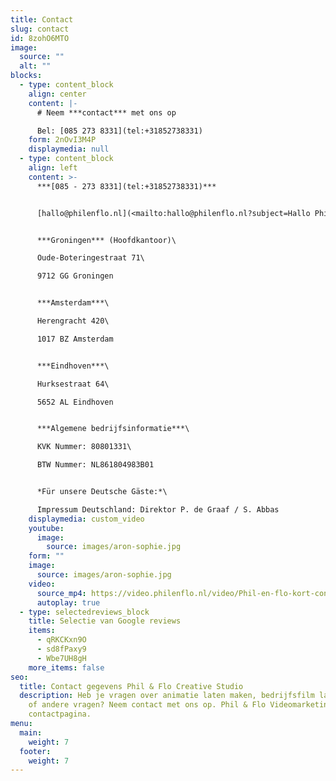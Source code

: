 ```yaml
---
title: Contact
slug: contact
id: 8zohO6MTO
image:
  source: ""
  alt: ""
blocks:
  - type: content_block
    align: center
    content: |-
      # Neem ***contact*** met ons op

      Bel: [085 273 8331](tel:+31852738331)
    form: 2nOvI3M4P
    displaymedia: null
  - type: content_block
    align: left
    content: >-
      ***[085 - 273 8331](tel:+31852738331)***


      [hallo@philenflo.nl](<mailto:hallo@philenflo.nl?subject=Hallo Phil en Flo>)


      ***Groningen*** (Hoofdkantoor)\

      Oude-Boteringestraat 71\

      9712 GG Groningen


      ***Amsterdam***\

      Herengracht 420\

      1017 BZ Amsterdam


      ***Eindhoven***\

      Hurksestraat 64\

      5652 AL Eindhoven


      ***Algemene bedrijfsinformatie***\

      KVK Nummer: 80801331\

      BTW Nummer: NL861804983B01


      *Für unsere Deutsche Gäste:*\

      Impressum Deutschland: Direktor P. de Graaf / S. Abbas
    displaymedia: custom_video
    youtube:
      image:
        source: images/aron-sophie.jpg
    form: ""
    image:
      source: images/aron-sophie.jpg
    video:
      source_mp4: https://video.philenflo.nl/video/Phil-en-flo-kort-contact2.mp4
      autoplay: true
  - type: selectedreviews_block
    title: Selectie van Google reviews
    items:
      - qRKCKxn9O
      - sd8fPaxy9
      - Wbe7UH8gH
    more_items: false
seo:
  title: Contact gegevens Phil & Flo Creative Studio
  description: Heb je vragen over animatie laten maken, bedrijfsfilm laten maken
    of andere vragen? Neem contact met ons op. Phil & Flo Videomarketing
    contactpagina.
menu:
  main:
    weight: 7
  footer:
    weight: 7
---
```

